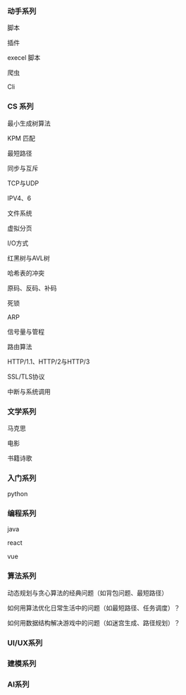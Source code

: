 ### 动手系列 

脚本

插件

execel 脚本

爬虫

Cli



### CS 系列

最小生成树算法

KPM 匹配

最短路径

同步与互斥

TCP与UDP

IPV4、6

文件系统

虚拟分页

I/O方式

红黑树与AVL树

哈希表的冲突

原码、反码、补码

死锁

ARP

信号量与管程

路由算法

HTTP/1.1、HTTP/2与HTTP/3

SSL/TLS协议

中断与系统调用



### 文学系列

马克思

电影

书籍诗歌



### 入门系列

python



### 编程系列

java

react

vue



### 算法系列

动态规划与贪心算法的经典问题（如背包问题、最短路径）

如何用算法优化日常生活中的问题（如最短路径、任务调度）？

如何用数据结构解决游戏中的问题（如迷宫生成、路径规划）？



### UI/UX系列



### 建模系列



### AI系列 
